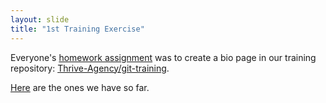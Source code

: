 ```yaml
---
layout: slide
title: "1st Training Exercise"
---
```


Everyone's [homework assignment](https://docs.google.com/document/d/1hcd2VWl0T-fqPsGtifUMGrxB28P1y9EbDLLLN-gRqjM/edit#bookmark=id.2owticrjh87m) was to create a bio page in our training repository: 
[Thrive-Agency/git-training](https://github.com/Thrive-Agency/git-training).

[Here](https://github.com/Thrive-Agency/git-training/tree/main/Team) are the ones we have so far.